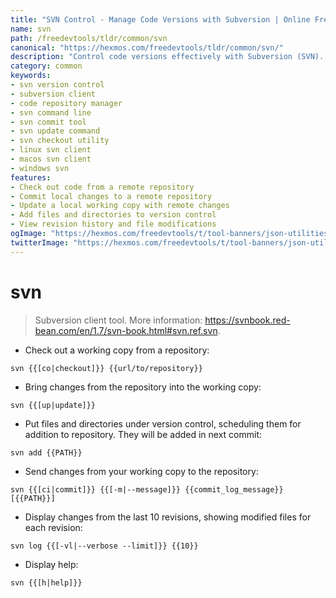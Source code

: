 ```yaml
---
title: "SVN Control - Manage Code Versions with Subversion | Online Free DevTools by Hexmos"
name: svn
path: /freedevtools/tldr/common/svn
canonical: "https://hexmos.com/freedevtools/tldr/common/svn/"
description: "Control code versions effectively with Subversion (SVN). Manage repositories, commit changes, and track history using this free online tool, no registration required."
category: common
keywords:
- svn version control
- subversion client
- code repository manager
- svn command line
- svn commit tool
- svn update command
- svn checkout utility
- linux svn client
- macos svn client
- windows svn
features:
- Check out code from a remote repository
- Commit local changes to a remote repository
- Update a local working copy with remote changes
- Add files and directories to version control
- View revision history and file modifications
ogImage: "https://hexmos.com/freedevtools/t/tool-banners/json-utilities-banner.png"
twitterImage: "https://hexmos.com/freedevtools/t/tool-banners/json-utilities-banner.png"
---
```


# svn

> Subversion client tool.
> More information: <https://svnbook.red-bean.com/en/1.7/svn-book.html#svn.ref.svn>.

- Check out a working copy from a repository:

`svn {{[co|checkout]}} {{url/to/repository}}`

- Bring changes from the repository into the working copy:

`svn {{[up|update]}}`

- Put files and directories under version control, scheduling them for addition to repository. They will be added in next commit:

`svn add {{PATH}}`

- Send changes from your working copy to the repository:

`svn {{[ci|commit]}} {{[-m|--message]}} {{commit_log_message}} [{{PATH}}]`

- Display changes from the last 10 revisions, showing modified files for each revision:

`svn log {{[-vl|--verbose --limit]}} {{10}}`

- Display help:

`svn {{[h|help]}}`
